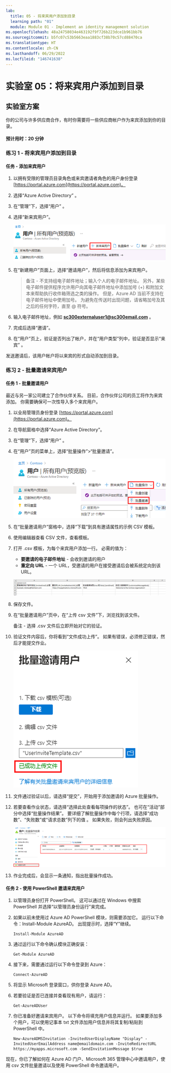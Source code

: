 ```yaml
---
lab:
  title: 05 - 将来宾用户添加到目录
  learning path: "01"
  module: Module 01 - Implement an identity management solution
ms.openlocfilehash: 48a24758034e463192f9f726b223dce1b961bb76
ms.sourcegitcommit: b5fc07c53b5663eaa1883cf38b70c57cd88470ca
ms.translationtype: HT
ms.contentlocale: zh-CN
ms.lasthandoff: 06/29/2022
ms.locfileid: "146741638"
---
```

# <a name="lab-05-add-guest-users-to-the-directory"></a>实验室 05：将来宾用户添加到目录

## <a name="lab-scenario"></a>实验室方案

你的公司与许多供应商合作，有时你需要将一些供应商帐户作为来宾添加到你的目录。

#### <a name="estimated-time-20-minutes"></a>预计用时：20 分钟

### <a name="exercise-1---add-guest-users-to-the-directory"></a>练习 1 - 将来宾用户添加到目录

#### <a name="task---add-the-guest-user"></a>任务 - 添加来宾用户

1. 以拥有受限的管理员目录角色或来宾邀请者角色的用户身份登录 [https://portal.azure.com](https://portal.azure.com)。

2. 选择“Azure Active Directory” 。

3. 在“管理”下，选择“用户” 。

4. 选择“新来宾用户”。

    ![显示“用户”页的屏幕图像，其中“新建来宾用户”菜单选项处于选中状态](./media/lp1-mod3-new-guest-user-menu-selection.png)

5. 在“新建用户”页面上，选择“邀请用户”，然后将信息添加为来宾用户。

    >备注 - 不支持组电子邮件地址；输入个人的电子邮件地址。 另外，某些电子邮件提供程序允许用户向其电子邮件地址中添加加号 (+) 和附加文本来帮助执行收件箱筛选之类的操作。 但是，Azure AD 当前不支持在电子邮件地址中使用加号。 为避免在传送时出现问题，请省略加号及其之后的任何字符，直至 @ 符号。

6. 输入电子邮件地址，例如 **sc300externaluser1@sc300email.com** 。

7. 完成后选择“邀请”。

8. 在“用户”页上，验证是否列出了帐户，并在“用户类型”列中，验证是否显示“来宾” 。

发送邀请后，该用户帐户将以来宾的形式自动添加到目录。


### <a name="exercise-2---invite-guest-users-in-bulk"></a>练习 2 - 批量邀请来宾用户

#### <a name="task-1---bulk-user-invite"></a>任务 1 - 批量邀请用户

最近与另一家公司建立了合作伙伴关系。 目前，合作伙伴公司的员工将作为来宾添加。 你需要确保可一次性导入多个来宾用户。

1. 以全局管理员身份登录 [https://portal.azure.com](https://portal.azure.com)。

2. 在导航窗格中选择“Azure Active Directory”。

3. 在“管理”下，选择“用户” 。

4. 在“用户”页的菜单上，选择“批量操作”>“批量邀请”。

     ![显示“所有用户”页面的屏幕图像，其中突出显示了“批量操作”和“批量邀请”菜单选项](./media/lp1-mod3-bulk-invite-option.png)

5. 在“批量邀请用户”窗格中，选择“下载”到具有邀请属性的示例 CSV 模板。

6. 使用编辑器查看 CSV 文件，查看模板。

7. 打开 .csv 模板，为每个来宾用户添加一行。 必需的值为：

    - **要邀请的电子邮件地址** - 会收到邀请的用户
    - **重定向 URL** - 一个 URL，受邀请的用户在接受邀请后会被系统定向到该 URL。

    ![显示示例批量邀请来宾模板 CSV 的屏幕图像](./media/lp1-mod3-template-csv.png)

8. 保存文件。

9. 在“批量邀请用户”页中，在“上传 csv 文件”下，浏览找到该文件。

     备注 - 选择 .csv 文件后立即开始对它的验证。

10. 验证文件内容后，你将看到“文件成功上传”。 如果有错误，必须修正错误，然后才能提交作业。

    ![显示“批量邀请用户”的屏幕图像，其中突出显示了“文件成功上传”消息](./media/lp1-mod3-bulk-invite-users-upload-csv.png)

11. 文件通过验证以后，请选择“提交”，开始用于添加邀请的 Azure 批量操作。

12. 若要查看作业状态，请选择“选择此处查看每项操作的状态”。 也可在“活动”部分中选择“批量操作结果”。 要详细了解批量操作中每个行项，请选择“成功数”、“失败数”或“请求总数”列下的值  。 如果失败，则会列出失败原因。

    ![显示批量操作结果的屏幕图像](./media/lp1-mod3-bulk-operations-results.png)

13. 作业完成后，会显示一条通知，指出批量操作成功。

#### <a name="task-2---invite-guest-users-with-powershell"></a>任务 2 - 使用 PowerShell 邀请来宾用户

1. 以管理员身份打开 PowerShell。  这可以通过在 Windows 中搜索 PowerShell 并选择“以管理员身份运行”来完成。  

1. 如果以前未使用过 Azure AD PowerShell 模块，则需要添加它。  运行以下命令：Install-Module AzureAD。  出现提示时，选择“Y”继续。

    ``` 
    Install-Module AzureAD
    ```

1. 通过运行以下命令确认模块正确安装：  

    ```
    Get-Module AzureAD 
    ```

1. 接下来，需要通过运行以下命令登录到 Azure：  

    ```
    Connect-AzureAD
    ```
    
1. 将显示 Microsoft 登录窗口，供你登录 Azure AD。  

1. 若要验证是否已连接并查看现有用户，请运行：  

    ```
    Get-AzureADUser 
    ```

1. 你已准备好邀请来宾用户。  以下命令将填充用户信息并运行。  如果要添加多个用户，可以使用记事本 txt 文件添加用户信息并将其复制/粘贴到 PowerShell 中。 

    ```
    New-AzureADMSInvitation -InvitedUserDisplayName "Display" -InvitedUserEmailAddress name@emaildomain.com -InviteRedirectURL https://myapps.microsoft.com -SendInvitationMessage $true 
    ```

现在，你已了解如何在 Azure AD 门户、Microsoft 365 管理中心中邀请用户，使用 csv 文件批量邀请以及使用 PowerShell 命令邀请用户。
